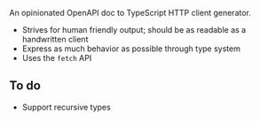 An opinionated OpenAPI doc to TypeScript HTTP client generator.

- Strives for human friendly output; should be as readable as a handwritten client
- Express as much behavior as possible through type system
- Uses the `fetch` API

## To do

- Support recursive types
